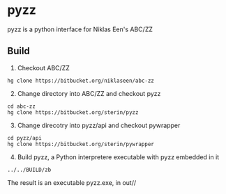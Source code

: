 # pyzz

pyzz is a python interface for Niklas Een's ABC/ZZ

## Build

1. Checkout ABC/ZZ
  ```
  hg clone https://bitbucket.org/niklaseen/abc-zz
  ```
2. Change directory into ABC/ZZ and checkout pyzz
  ```
  cd abc-zz
  hg clone https://bitbucket.org/sterin/pyzz
  ```
3. Change direcotry into pyzz/api and checkout pywrapper
  ```
  cd pyzz/api
  hg clone https://bitbucket.org/sterin/pywrapper
  ```
  
4. Build pyzz, a Python interpretere executable with pyzz embedded in it
  ```
  ../../BUILD/zb
  ```
  The result is an executable pyzz.exe, in out/<machine>/<configuration>
